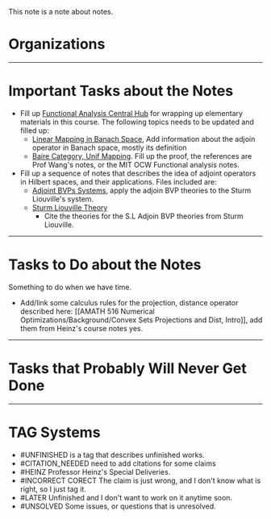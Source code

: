 
This note is a note about notes. 

# **Organizations**


---
# **Important Tasks about the Notes**
- Fill up [Functional Analysis Central Hub](MATH%20601%20Functional%20Analysis/Functional%20Analysis%20Central%20Hub.md) for wrapping up elementary materials in this course. The following topics needs to be updated and filled up:
	- [Linear Mapping in Banach Space](MATH%20601%20Functional%20Analysis/Linear%20Mapping%20in%20Banach%20Space.md), Add information about the adjoin operator in Banach space, mostly its definition
	- [Baire Category, Unif Mapping](MATH%20601%20Functional%20Analysis/Baire%20Category,%20Unif%20Mapping.md). Fill up the proof, the references are Prof Wang's notes, or the MIT OCW Functional analysis notes. 
- Fill up a sequence of notes that describes the idea of adjoint operators in Hilbert spaces, and their applications. Files included are: 
	- [Adjoint BVPs Systems](AMATH%20503%20Intro%20to%20Partial%20Differential%20Equations/Adjoint%20BVPs%20Systems.md), apply the adjoin BVP theories to the Sturm Liouville's system. 
	- [Sturm Liouville Theory](AMATH%20503%20Intro%20to%20Partial%20Differential%20Equations/Sturm%20Liouville%20Theory.md)
		- Cite the theories for the S.L Adjoin BVP theories from Sturm Liouville. 

---
# **Tasks to Do about the Notes**

Something to do when we have time. 

- Add/link some calculus rules for the projection, distance operator described here: [[AMATH 516 Numerical Optimizations/Background/Convex Sets Projections and Dist, Intro]], add them from Heinz's course notes yes. 

---
# **Tasks that Probably Will Never Get Done**


---
# **TAG Systems**

- #UNFINISHED is a tag that describes unfinished works. 
- #CITATION_NEEDED need to add citations for some claims 
- #HEINZ Professor Heinz's Special Deliveries. 
- #INCORRECT  CORECT The claim is just wrong, and I don't know what is right, so I just tag it. 
- #LATER Unfinished and I don't want to work on it anytime soon. 
- #UNSOLVED Some issues, or questions that is unresolved. 